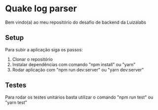 # Quake log parser

Bem vindo(a) ao meu repositório do desafio de backend da Luizalabs

## Setup

Para subir a aplicação siga os passos:

1. Clonar o repositório
1. Instalar dependências com comando "npm install" ou "yarn"
2. Rodar aplicação com "npm run dev:server" ou "yarn dev:server"

## Testes

Para rodar os testes unitários basta utilizar o comando "npm run test" ou "yarn test"
